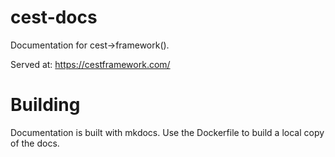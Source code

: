 # cest-docs

Documentation for cest->framework().

Served at: https://cestframework.com/

# Building

Documentation is built with mkdocs. Use the Dockerfile to build a local copy of the docs.
